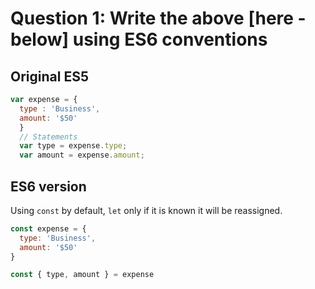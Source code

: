 # Question 1: Write the above [here - below] using ES6 conventions

## Original ES5
```js
var expense = {
  type : 'Business',
  amount: '$50'
  }
  // Statements
  var type = expense.type;
  var amount = expense.amount;
```

## ES6 version
Using `const` by default, `let` only if it is known it will be reassigned.

```js
const expense = {
  type: 'Business',
  amount: '$50'
}

const { type, amount } = expense
```